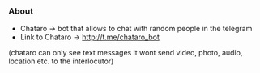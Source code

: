 ### About
* Chataro -> bot that allows to chat with random people in the telegram
* Link to Chataro -> http://t.me/chataro_bot

(chataro can only see text messages it wont send video, photo, audio, location etc. to the interlocutor)
